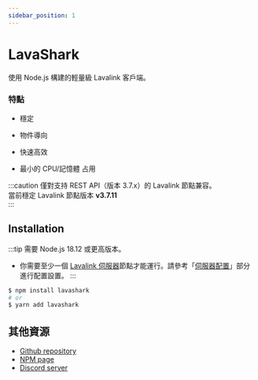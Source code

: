 ```yaml
---
sidebar_position: 1
---
```


# LavaShark

使用 Node.js 構建的輕量級 Lavalink 客戶端。  

### 特點
* 穩定  

* 物件導向  

* 快速高效  

* 最小的 CPU/記憶體 占用  

:::caution
僅對支持 REST API（版本 3.7.x）的 Lavalink 節點兼容。  
當前穩定 Lavalink 節點版本 **v3.7.11**  
:::

## Installation

:::tip
需要 Node.js 18.12 或更高版本。  
* 你需要至少一個 [Lavalink 伺服器](https://github.com/lavalink-devs/Lavalink)節點才能運行。請參考「[伺服器配置](./server-config.md)」部分進行配置設置。
:::

```bash
$ npm install lavashark
# or
$ yarn add lavashark
```


## 其他資源
* [Github repository](https://github.com/hmes98318/LavaShark)
* [NPM page](https://www.npmjs.com/package/lavashark)
* [Discord server](https://discord.gg/7rQEx7SPGr)

